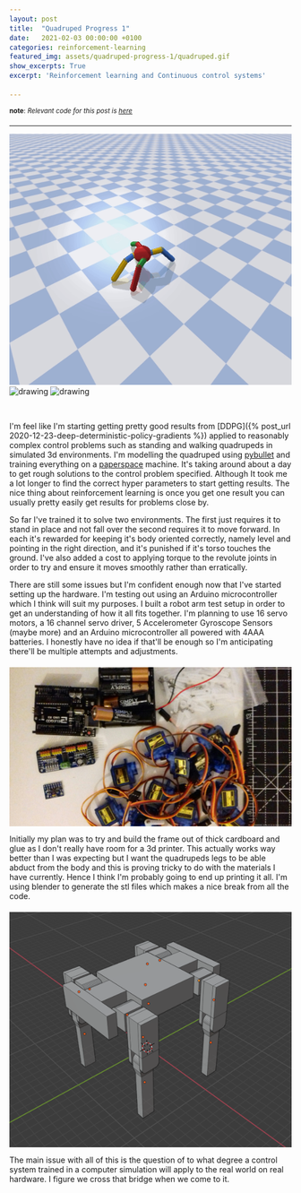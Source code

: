 ```yaml
---
layout: post
title:  "Quadruped Progress 1"
date:   2021-02-03 00:00:00 +0100
categories: reinforcement-learning
featured_img: assets/quadruped-progress-1/quadruped.gif
show_excerpts: True
excerpt: 'Reinforcement learning and Continuous control systems'

---
```

<sup>__note__: *Relevant code for this post is [here](https://github.com/mauicv/quadruped)*</sup>

---

<link rel="stylesheet" href="/assets/css/stylesheet.css">

<img
  src="/assets/quadruped-progress-1/ant-walking.gif" alt="ant environment walking solution"
  class="column"
/>
<img
  src="/assets/quadruped-progress-1/standing.gif" alt="drawing"
  class="column"
/>
<img
  src="/assets/quadruped-progress-1/stick-the-landing.gif" alt="drawing"
  class="column"
/>

<br>

I'm feel like I'm starting getting pretty good results from [DDPG]({% post_url 2020-12-23-deep-deterministic-policy-gradients %}) applied to reasonably complex control problems such as standing and walking quadrupeds in simulated 3d environments. I'm modelling the quadruped using [pybullet](https://pybullet.org/wordpress/) and training everything on a [paperspace](https://www.paperspace.com/) machine. It's taking around about a day to get rough solutions to the control problem specified. Although It took me a lot longer to find the correct hyper parameters to start getting results. The nice thing about reinforcement learning is once you get one result you can usually pretty easily get results for problems close by.

So far I've trained it to solve two environments. The first just requires it to stand in place and not fall over the second requires it to move forward. In each it's rewarded for keeping it's body oriented correctly, namely level and pointing in the right direction, and it's punished if it's torso touches the ground. I've also added a cost to applying torque to the revolute joints in order to try and ensure it moves smoothly rather than erratically.

There are still some issues but I'm confident enough now that I've started setting up the hardware. I'm testing out using an Arduino microcontroller which I think will suit my purposes. I built a robot arm test setup in order to get an understanding of how it all fits together. I'm planning to use 16 servo motors, a 16 channel servo driver, 5 Accelerometer Gyroscope Sensors (maybe more) and an Arduino microcontroller all powered with 4AAA batteries. I honestly have no idea if that'll be enough so I'm anticipating there'll be multiple attempts and adjustments.

<img src="/assets/quadruped-progress-1/stuff.jpeg" alt="drawing" style="display: block; margin-left: auto; margin-right: auto; margin-top: 20px;"/>

Initially my plan was to try and build the frame out of thick cardboard and glue as I don't really have room for a 3d printer. This actually works way better than I was expecting but I want the quadrupeds legs to be able abduct from the body and this is proving tricky to do with the materials I have currently. Hence I think I'm probably going to end up printing it all. I'm using blender to generate the stl files which makes a nice break from all the code.

<img src="/assets/quadruped-progress-1/blender-quadruped-progress.png" alt="drawing" style="display: block; margin-left: auto; margin-right: auto; margin-top: 20px;"/>

The main issue with all of this is the question of to what degree a control system trained in a computer simulation will apply to the real world on real hardware. I figure we cross that bridge when we come to it.
